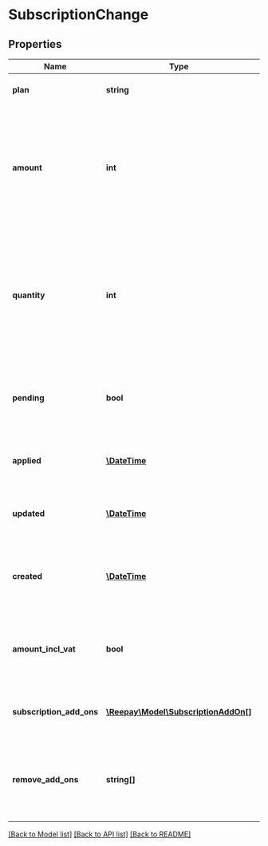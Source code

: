# SubscriptionChange

## Properties
Name | Type | Description | Notes
------------ | ------------- | ------------- | -------------
**plan** | **string** | The handle of the plan to change to | [optional]
**amount** | **int** | Optional custom per quantity plan price. If provided the plan price billed for each billing period will be overridden by this price. | [optional]
**quantity** | **int** | Optional quantity of the plan product for this subscription. If not provided the default is the default plan quantity defined for the plan. | [optional]
**pending** | **bool** | Whether this is a pending change at next renewal, or it has been applied |
**applied** | [**\DateTime**](\DateTime.md) | If defined the change was applied on this date and time | [optional]
**updated** | [**\DateTime**](\DateTime.md) | Date and time of update of pending change | [optional]
**created** | [**\DateTime**](\DateTime.md) | Date when the change was created. In [ISO-8601](http://en.wikipedia.org/wiki/ISO_8601) extended offset date-time format. |
**amount_incl_vat** | **bool** | Whether the optional amount is including VAT. Defaults to true. | [optional]
**subscription_add_ons** | [**\Reepay\Model\SubscriptionAddOn[]**](SubscriptionAddOn.md) | List of subscription add-ons to create in change | [optional]
**remove_add_ons** | **string[]** | Subscription add-ons to remove from subscription by subscription add-on handle | [optional]

[[Back to Model list]](../../README.md#documentation-for-models) [[Back to API list]](../../README.md#documentation-for-api-endpoints) [[Back to README]](../../README.md)


